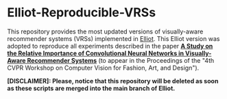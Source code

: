 # Elliot-Reproducible-VRSs

This repository provides the most updated versions of visually-aware recommender systems (VRSs) implemented in [Elliot](https://github.com/sisinflab/elliot). This Elliot version was adopted to reproduce all experiments described in the paper **[A Study on the Relative Importance of Convolutional Neural Networks in Visually-Aware Recommender Systems](https://www.researchgate.net/publication/350873965_A_Study_on_the_Relative_Importance_of_Convolutional_Neural_Networks_in_Visually-Aware_Recommender_Systems)** (to appear in the Proceedings of the "4th CVPR Workshop on Computer Vision for Fashion, Art, and Design").

**\[DISCLAIMER]: Please, notice that this repository will be deleted as soon as these scripts are merged into the main branch of Elliot.**

